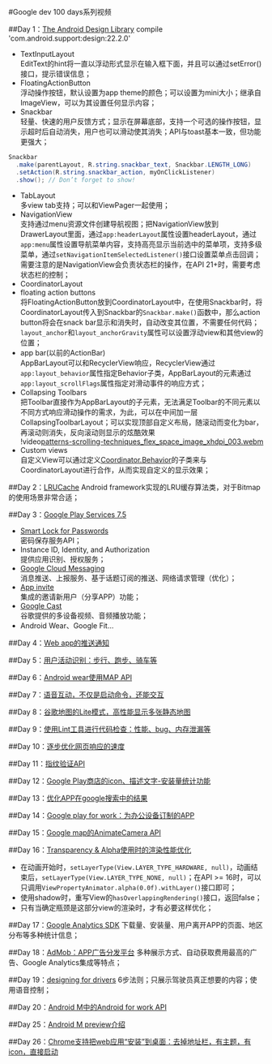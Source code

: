 #Google dev 100 days系列视频

##Day 1：[The Android Design Library](http://android-developers.blogspot.com/2015/05/android-design-support-library.html)
compile 'com.android.support:design:22.2.0'
+  TextInputLayout  
EditText的hint将一直以浮动形式显示在输入框下面，并且可以通过setError()接口，提示错误信息；
+  FloatingActionButton  
浮动操作按钮，默认设置为app theme的颜色；可以设置为mini大小；继承自ImageView，可以为其设置任何显示内容；
+  Snackbar  
轻量、快速的用户反馈方式；显示在屏幕底部，支持一个可选的操作按钮，显示超时后自动消失，用户也可以滑动使其消失；API与toast基本一致，但功能更强大；
```java
Snackbar
  .make(parentLayout, R.string.snackbar_text, Snackbar.LENGTH_LONG)
  .setAction(R.string.snackbar_action, myOnClickListener)
  .show(); // Don’t forget to show!
```
+  TabLayout  
多view tab支持；可以和ViewPager一起使用；
+  NavigationView  
支持通过menu资源文件创建导航视图；把NavigationView放到DrawerLayout里面，通过`app:headerLayout`属性设置headerLayout，通过`app:menu`属性设置导航菜单内容，支持高亮显示当前选中的菜单项，支持多级菜单，通过`setNavigationItemSelectedListener()`接口设置菜单点击回调；需要注意的是NavigationView会负责状态栏的操作，在API 21+时，需要考虑状态栏的控制；
+  CoordinatorLayout
  +  floating action buttons  
  将FloatingActionButton放到CoordinatorLayout中，在使用Snackbar时，将CoordinatorLayout传入到Snackbar的`Snackbar.make()`函数中，那么action button将会在snack bar显示和消失时，自动改变其位置，不需要任何代码；`layout_anchor`和`layout_anchorGravity`属性可以设置浮动view和其他view的位置；
  +  app bar(以前的ActionBar)  
  AppBarLayout可以和RecyclerView响应，RecyclerView通过`app:layout_behavior`属性指定Behavior子类，AppBarLayout的元素通过`app:layout_scrollFlags`属性指定对滑动事件的响应方式；
  +  Collapsing Toolbars  
  把Toolbar直接作为AppBarLayout的子元素，无法满足Toolbar的不同元素以不同方式响应滑动操作的需求，为此，可以在中间加一层CollapsingToolbarLayout；可以实现顶部自定义布局，随滚动而变化为bar，再滚动则消失，反向滚动则显示的炫酷效果  
  !video[patterns-scrolling-techniques_flex_space_image_xhdpi_003.webm](assets/patterns-scrolling-techniques_flex_space_image_xhdpi_003.webm)  
  +  Custom views  
  自定义View可以通过定义[Coordinator.Behavior](http://developer.android.com/reference/android/support/design/widget/CoordinatorLayout.Behavior.html)的子类来与CoordinatorLayout进行合作，从而实现自定义的显示效果；
  
##Day 2：[LRUCache](http://developer.android.com/reference/android/util/LruCache.html)
Android framework实现的LRU缓存算法类，对于Bitmap的使用场景非常合适；

##Day 3：[Google Play Services 7.5](http://android-developers.blogspot.com/2015/05/a-closer-look-at-google-play-services-75.html)
+  [Smart Lock for Passwords](https://developers.google.com/identity/smartlock-passwords/android/)  
密码保存服务API；
+  Instance ID, Identity, and Authorization  
提供应用识别、授权服务；
+  [Google Cloud Messaging](https://developers.google.com/cloud-messaging/)  
消息推送、上报服务、基于话题订阅的推送、网络请求管理（优化）；
+  [App invite](https://developers.google.com/app-invites)  
集成的邀请新用户（分享APP）功能；
+  [Google Cast](http://www.google.com/cast/)  
谷歌提供的多设备视频、音频播放功能；
+  Android Wear、Google Fit...

##Day 4：[Web app的推送通知](https://www.youtube.com/watch?v=Z_K8QPQe6oM)

##Day 5：[用户活动识别：步行、跑步、骑车等](https://developers.google.com/android/reference/com/google/android/gms/location/ActivityRecognitionApi)

##Day 6：[Android wear使用MAP API](https://developers.google.com/maps/documentation/android/wear)

##Day 7：[语音互动，不仅是启动命令，还能交互](http://io2015codelabs.appspot.com/codelabs/voice-interaction#1)

##Day 8：[谷歌地图的Lite模式，高性能显示多张静态地图](https://developers.google.com/maps/documentation/android/lite)

##Day 9：[使用Lint工具进行代码检查：性能、bug、内存泄漏等](http://developer.android.com/tools/debugging/improving-w-lint.html)

##Day 10：[逐步优化网页响应的速度](https://youtu.be/d5_6yHixpsQ)

##Day 11：[指纹验证API](https://youtu.be/VOn7VrTRlA4)

##Day 12：[Google Play商店的icon、描述文字-安装量统计功能](https://youtu.be/B6ydLpkhq04)

##Day 13：[优化APP在google搜索中的结果](https://youtu.be/NrcCUaAaHG4)

##Day 14：[Google play for work：为办公设备订制的APP](https://youtu.be/dH41OutAMNM)

##Day 15：[Google map的AnimateCamera API](https://youtu.be/gkze68UlHdk)

##Day 16：[Transparency & Alpha使用时的渲染性能优化](https://youtu.be/wIy8g8yNhNk)
+  在动画开始时，`setLayerType(View.LAYER_TYPE_HARDWARE, null)`，动画结束后，`setLayerType(View.LAYER_TYPE_NONE, null)`；在API >= 16时，可以只调用`ViewPropertyAnimator.alpha(0.0f).withLayer()`接口即可；
+  使用shadow时，重写View的`hasOverlappingRendering()`接口，返回false；
+  只有当确定瓶颈是这部分view的渲染时，才有必要这样优化；

##Day 17：[Google Analytics SDK](https://youtu.be/ecAzIIvbKIU)
下载量、安装量、用户离开APP的页面、地区分布等多种统计信息；

##Day 18：[AdMob：APP广告分发平台](https://youtu.be/N-EXqPBaaKQ)
多种展示方式、自动获取费用最高的广告、Google Analytics集成等特点；

##Day 19：[designing for drivers](https://youtu.be/vG9c5egwEYY)
6步法则；只展示驾驶员真正想要的内容；使用语音控制；

##Day 20：[Android M中的Android for work API](https://youtu.be/vcSj8ln-BlE)

##Day 25：[Android M preview介绍](https://youtu.be/dcmNjbCNvA8)

##Day 26：[Chrome支持把web应用“安装”到桌面：去掉地址栏，有主题，有icon，直接启动](https://youtu.be/N1Bdu7ukN40)